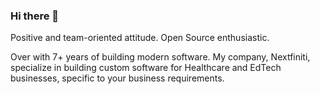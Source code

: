 ### Hi there 👋

Positive and team-oriented attitude. Open Source enthusiastic.

Over with 7+ years of building modern software. My company, Nextfiniti, specialize in building custom software for Healthcare and EdTech businesses, specific to your business requirements.

